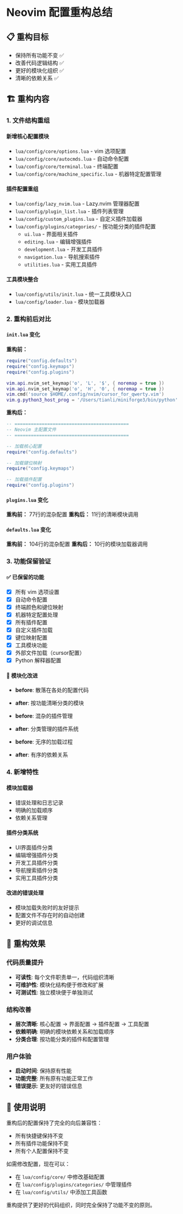 # Neovim 配置重构总结

## 📋 重构目标
- 保持所有功能不变 ✅
- 改善代码逻辑结构 ✅
- 更好的模块化组织 ✅
- 清晰的依赖关系 ✅

## 🏗️ 重构内容

### 1. 文件结构重组

#### 新增核心配置模块
- `lua/config/core/options.lua` - vim 选项配置
- `lua/config/core/autocmds.lua` - 自动命令配置
- `lua/config/core/terminal.lua` - 终端配置
- `lua/config/core/machine_specific.lua` - 机器特定配置管理

#### 插件配置重组
- `lua/config/lazy_nvim.lua` - Lazy.nvim 管理器配置
- `lua/config/plugin_list.lua` - 插件列表管理
- `lua/config/custom_plugins.lua` - 自定义插件加载器
- `lua/config/plugins/categories/` - 按功能分类的插件配置
  - `ui.lua` - 界面相关插件
  - `editing.lua` - 编辑增强插件
  - `development.lua` - 开发工具插件
  - `navigation.lua` - 导航搜索插件
  - `utilities.lua` - 实用工具插件

#### 工具模块整合
- `lua/config/utils/init.lua` - 统一工具模块入口
- `lua/config/loader.lua` - 模块加载器

### 2. 重构前后对比

#### `init.lua` 变化
**重构前：**
```lua
require("config.defaults")
require("config.keymaps")
require("config.plugins")

vim.api.nvim_set_keymap('o', 'L', '$', { noremap = true })
vim.api.nvim_set_keymap('o', 'H', '0', { noremap = true })
vim.cmd('source $HOME/.config/nvim/cursor_for_qwerty.vim')
vim.g.python3_host_prog = '/Users/tianli/miniforge3/bin/python'
```

**重构后：**
```lua
-- ==========================================
-- Neovim 主配置文件
-- ==========================================

-- 加载核心配置
require("config.defaults")

-- 加载键位映射
require("config.keymaps")

-- 加载插件配置
require("config.plugins")
```

#### `plugins.lua` 变化
**重构前：** 77行的混杂配置
**重构后：** 11行的清晰模块调用

#### `defaults.lua` 变化
**重构前：** 104行的混杂配置
**重构后：** 10行的模块加载器调用

### 3. 功能保留验证

#### ✅ 已保留的功能
- [x] 所有 vim 选项设置
- [x] 自动命令配置
- [x] 终端颜色和键位映射
- [x] 机器特定配置处理
- [x] 所有插件配置
- [x] 自定义插件加载
- [x] 键位映射配置
- [x] 工具模块功能
- [x] 外部文件加载（cursor配置）
- [x] Python 解释器配置

#### 🔄 模块化改进
- **before**: 散落在各处的配置代码
- **after**: 按功能清晰分类的模块

- **before**: 混杂的插件管理
- **after**: 分类管理的插件系统

- **before**: 无序的加载过程
- **after**: 有序的依赖关系

### 4. 新增特性

#### 模块加载器
- 错误处理和日志记录
- 明确的加载顺序
- 依赖关系管理

#### 插件分类系统
- UI界面插件分类
- 编辑增强插件分类
- 开发工具插件分类
- 导航搜索插件分类
- 实用工具插件分类

#### 改进的错误处理
- 模块加载失败时的友好提示
- 配置文件不存在时的自动创建
- 更好的调试信息

## 🎯 重构效果

### 代码质量提升
- **可读性**: 每个文件职责单一，代码组织清晰
- **可维护性**: 模块化结构便于修改和扩展
- **可测试性**: 独立模块便于单独测试

### 结构改善
- **层次清晰**: 核心配置 → 界面配置 → 插件配置 → 工具配置
- **依赖明确**: 明确的模块依赖关系和加载顺序
- **分类合理**: 按功能分类的插件和配置管理

### 用户体验
- **启动时间**: 保持原有性能
- **功能完整**: 所有原有功能正常工作
- **错误提示**: 更友好的错误信息

## 📝 使用说明

重构后的配置保持了完全的向后兼容性：
- 所有快捷键保持不变
- 所有插件功能保持不变
- 所有个人配置保持不变

如需修改配置，现在可以：
- 在 `lua/config/core/` 中修改基础配置
- 在 `lua/config/plugins/categories/` 中管理插件
- 在 `lua/config/utils/` 中添加工具函数

重构提供了更好的代码组织，同时完全保持了功能不变的原则。
